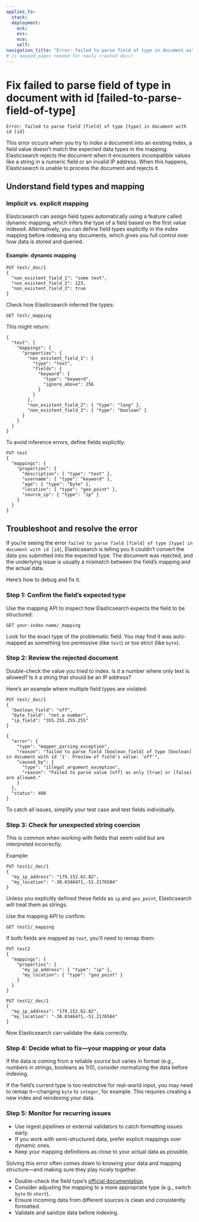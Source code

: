 ```yaml
---
applies_to:
  stack: 
  deployment:
    eck: 
    ess: 
    ece: 
    self: 
navigation_title: "Error: failed to parse field of type in document with id"
# is mapped_pages needed for newly created docs?
---
```


# Fix failed to parse field of type in document with id [failed-to-parse-field-of-type]

```console
Error: failed to parse field [field] of type [type] in document with id [id]
```
This error occurs when you try to index a document into an existing index, a field value doesn't match the expected data types in the mapping. Elasticsearch rejects the document when it encounters incompatible values like a string in a numeric field or an invalid IP address. When this happens, Elasticsearch is unable to process the document and rejects it. 

## Understand field types and mapping

### Implicit vs. explicit mapping

Elasticsearch can assign field types automatically using a feature called dynamic mapping, which infers the type of a field based on the first value indexed. Alternatively, you can define field types explicitly in the index mapping before indexing any documents, which gives you full control over how data is stored and queried.

#### Example: dynamic mapping

```console
PUT test/_doc/1
{
  "non_existent_field_1": "some text",
  "non_existent_field_2": 123,
  "non_existent_field_3": true
}
```

Check how Elasticsearch inferred the types:

```console
GET test/_mapping
```

This might return:

```console-result
{
  "test": {
    "mappings": {
      "properties": {
        "non_existent_field_1": {
          "type": "text",
          "fields": {
            "keyword": {
              "type": "keyword",
              "ignore_above": 256
            }
          }
        },
        "non_existent_field_2": { "type": "long" },
        "non_existent_field_3": { "type": "boolean" }
      }
    }
  }
}
```

To avoid inference errors, define fields explicitly:

```console
PUT test
{
  "mappings": {
    "properties": {
      "description": { "type": "text" },
      "username": { "type": "keyword" },
      "age": { "type": "byte" },
      "location": { "type": "geo_point" },
      "source_ip": { "type": "ip" }
    }
  }
}
```

## Troubleshoot and resolve the error

If you’re seeing the error `failed to parse field [field] of type [type] in document with id [id]`, Elasticsearch is telling you it couldn’t convert the data you submitted into the expected type. The document was rejected, and the underlying issue is usually a mismatch between the field’s mapping and the actual data.

Here’s how to debug and fix it.

### Step 1: Confirm the field’s expected type
Use the mapping API to inspect how Elasticsearch expects the field to be structured:

```console
GET your-index-name/_mapping
```

Look for the exact type of the problematic field. You may find it was auto-mapped as something too permissive (like `text`) or too strict (like `byte`).

### Step 2: Review the rejected document
Double-check the value you tried to index. Is it a number where only text is allowed? Is it a string that should be an IP address?

Here’s an example where multiple field types are violated:

```console
PUT test/_doc/1
{
  "boolean_field": "off",
  "byte_field": "not a number",
  "ip_field": "355.255.255.255"
}
```

```console-result
{
  "error": {
    "type": "mapper_parsing_exception",
    "reason": "failed to parse field [boolean_field] of type [boolean] in document with id '1'. Preview of field's value: 'off'",
    "caused_by": {
      "type": "illegal_argument_exception",
      "reason": "Failed to parse value [off] as only [true] or [false] are allowed."
    }
  },
  "status": 400
}
```

To catch all issues, simplify your test case and test fields individually.

### Step 3: Check for unexpected string coercion
This is common when working with fields that seem valid but are interpreted incorrectly.

Example:

```console
PUT test1/_doc/1
{
  "my_ip_address": "179.152.62.82",
  "my_location": "-30.0346471,-51.2176584"
}
```

Unless you explicitly defined these fields as `ip` and `geo_point`, Elasticsearch will treat them as strings.

Use the mapping API to confirm:

```console
GET test1/_mapping
```

If both fields are mapped as `text`, you’ll need to remap them:

```console
PUT test2
{
  "mappings": {
    "properties": {
      "my_ip_address": { "type": "ip" },
      "my_location": { "type": "geo_point" }
    }
  }
}

PUT test2/_doc/1
{
  "my_ip_address": "179.152.62.82",
  "my_location": "-30.0346471,-51.2176584"
}
```

Now Elasticsearch can validate the data correctly.

### Step 4: Decide what to fix—your mapping or your data
If the data is coming from a reliable source but varies in format (e.g., numbers in strings, booleans as 1/0), consider normalizing the data before indexing.

If the field’s current type is too restrictive for real-world input, you may need to remap it—changing `byte` to `integer`, for example. This requires creating a new index and reindexing your data.

### Step 5: Monitor for recurring issues
- Use ingest pipelines or external validators to catch formatting issues early.
- If you work with semi-structured data, prefer explicit mappings over dynamic ones.
- Keep your mapping definitions as close to your actual data as possible.

Solving this error often comes down to knowing your data and mapping structure—and making sure they play nicely together.

- Double-check the field type’s [official documentation](https://www.elastic.co/guide/en/elasticsearch/reference/current/mapping-types.html).
- Consider adjusting the mapping to a more appropriate type (e.g., switch `byte` to `short`).
- Ensure incoming data from different sources is clean and consistently formatted.
- Validate and sanitize data before indexing.